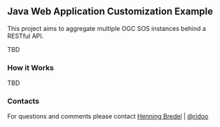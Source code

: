 ## Java Web Application Customization Example
This project aims to aggregate multiple OGC SOS instances behind a RESTful API.

TBD

### How it Works

TBD


### Contacts

For questions and comments please contact [Henning Bredel](mailto:h.bredel@52north.org) | [@ridoo](https://github.com/ridoo)
